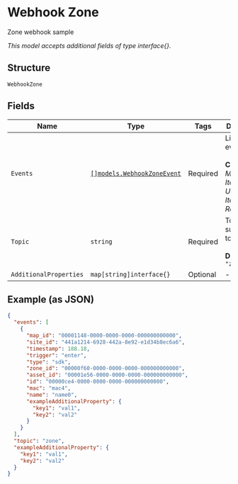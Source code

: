 
# Webhook Zone

Zone webhook sample

*This model accepts additional fields of type interface{}.*

## Structure

`WebhookZone`

## Fields

| Name | Type | Tags | Description |
|  --- | --- | --- | --- |
| `Events` | [`[]models.WebhookZoneEvent`](../../doc/models/webhook-zone-event.md) | Required | List of events<br><br>**Constraints**: *Minimum Items*: `1`, *Unique Items Required* |
| `Topic` | `string` | Required | Topic subscribed to<br><br>**Default**: `"zone"` |
| `AdditionalProperties` | `map[string]interface{}` | Optional | - |

## Example (as JSON)

```json
{
  "events": [
    {
      "map_id": "00001148-0000-0000-0000-000000000000",
      "site_id": "441a1214-6928-442a-8e92-e1d34b8ec6a6",
      "timestamp": 188.18,
      "trigger": "enter",
      "type": "sdk",
      "zone_id": "00000f60-0000-0000-0000-000000000000",
      "asset_id": "00001e56-0000-0000-0000-000000000000",
      "id": "00000ce4-0000-0000-0000-000000000000",
      "mac": "mac4",
      "name": "name0",
      "exampleAdditionalProperty": {
        "key1": "val1",
        "key2": "val2"
      }
    }
  ],
  "topic": "zone",
  "exampleAdditionalProperty": {
    "key1": "val1",
    "key2": "val2"
  }
}
```

